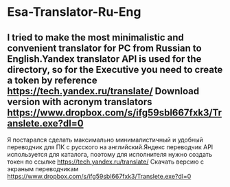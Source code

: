 # Esa-Translator-Ru-Eng
I tried to make the most minimalistic and convenient translator for PC from Russian to English.Yandex translator API is used for the directory, so for the Executive you need to create a token by reference https://tech.yandex.ru/translate/ 
Download version with acronym translators 
https://www.dropbox.com/s/ifg59sbl667fxk3/Translete.exe?dl=0
----------------------------------------------------------------------------------------------------------------------------------
Я постарался сделать максимально минималистичный и удобный переводчик для ПК с русского на английский.Яндекс переводчик API используется для каталога, поэтому для исполнителя нужно создать токен по ссылке https://tech.yandex.ru/translate/
Скачать версию с экраным переводчикам 
https://www.dropbox.com/s/ifg59sbl667fxk3/Translete.exe?dl=0
